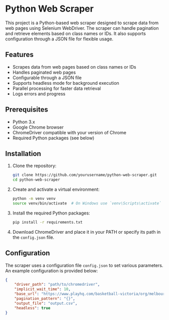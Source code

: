 # Python Web Scraper

This project is a Python-based web scraper designed to scrape data from web pages using Selenium WebDriver. The scraper can handle pagination and retrieve elements based on class names or IDs. It also supports configuration through a JSON file for flexible usage.

## Features

- Scrapes data from web pages based on class names or IDs
- Handles paginated web pages
- Configurable through a JSON file
- Supports headless mode for background execution
- Parallel processing for faster data retrieval
- Logs errors and progress

## Prerequisites

- Python 3.x
- Google Chrome browser
- ChromeDriver compatible with your version of Chrome
- Required Python packages (see below)

## Installation

1. Clone the repository:

    ```bash
    git clone https://github.com/yourusername/python-web-scraper.git
    cd python-web-scraper
    ```

2. Create and activate a virtual environment:

    ```bash
    python -m venv venv
    source venv/bin/activate  # On Windows use `venv\Scripts\activate`
    ```

3. Install the required Python packages:

    ```bash
    pip install -r requirements.txt
    ```

4. Download ChromeDriver and place it in your PATH or specify its path in the `config.json` file.

## Configuration

The scraper uses a configuration file `config.json` to set various parameters. An example configuration is provided below:

```json
{
    "driver_path": "path/to/chromedriver",
    "implicit_wait_time": 10,
    "base_url": "https://www.playhq.com/basketball-victoria/org/melbourne-central-basketball-association/sunday-cyms-senior-domestic-summer-202324/sunday-senior-men-a/a112a9d0/R{}",
    "pagination_pattern": "{}",
    "output_file": "output.csv",
    "headless": true
}
